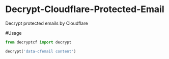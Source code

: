 # Decrypt-Cloudflare-Protected-Email
Decrypt protected emails by Cloudflare


#Usage
```python
from decryptcf import decrypt

decrypt('data-cfemail content')
```
